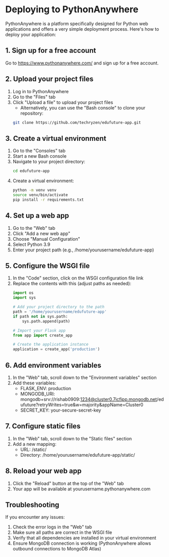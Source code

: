 # Deploying to PythonAnywhere

PythonAnywhere is a platform specifically designed for Python web applications and offers a very simple deployment process. Here's how to deploy your application:

## 1. Sign up for a free account

Go to https://www.pythonanywhere.com/ and sign up for a free account.

## 2. Upload your project files

1. Log in to PythonAnywhere
2. Go to the "Files" tab
3. Click "Upload a file" to upload your project files
   - Alternatively, you can use the "Bash console" to clone your repository:
   ```bash
   git clone https://github.com/techryzen/edufuture-app.git
   ```

## 3. Create a virtual environment

1. Go to the "Consoles" tab
2. Start a new Bash console
3. Navigate to your project directory:
   ```bash
   cd edufuture-app
   ```
4. Create a virtual environment:
   ```bash
   python -m venv venv
   source venv/bin/activate
   pip install -r requirements.txt
   ```

## 4. Set up a web app

1. Go to the "Web" tab
2. Click "Add a new web app"
3. Choose "Manual Configuration"
4. Select Python 3.9
5. Enter your project path (e.g., /home/yourusername/edufuture-app)

## 5. Configure the WSGI file

1. In the "Code" section, click on the WSGI configuration file link
2. Replace the contents with this (adjust paths as needed):
   ```python
   import os
   import sys
   
   # Add your project directory to the path
   path = '/home/yourusername/edufuture-app'
   if path not in sys.path:
       sys.path.append(path)
   
   # Import your Flask app
   from app import create_app
   
   # Create the application instance
   application = create_app('production')
   ```

## 6. Add environment variables

1. In the "Web" tab, scroll down to the "Environment variables" section
2. Add these variables:
   - FLASK_ENV: production
   - MONGODB_URI: mongodb+srv://rishab0909:1234@cluster0.7icfipp.mongodb.net/edufuture?retryWrites=true&w=majority&appName=Cluster0
   - SECRET_KEY: your-secure-secret-key

## 7. Configure static files

1. In the "Web" tab, scroll down to the "Static files" section
2. Add a new mapping:
   - URL: /static/
   - Directory: /home/yourusername/edufuture-app/static/

## 8. Reload your web app

1. Click the "Reload" button at the top of the "Web" tab
2. Your app will be available at yourusername.pythonanywhere.com

## Troubleshooting

If you encounter any issues:
1. Check the error logs in the "Web" tab
2. Make sure all paths are correct in the WSGI file
3. Verify that all dependencies are installed in your virtual environment
4. Ensure MongoDB connection is working (PythonAnywhere allows outbound connections to MongoDB Atlas) 